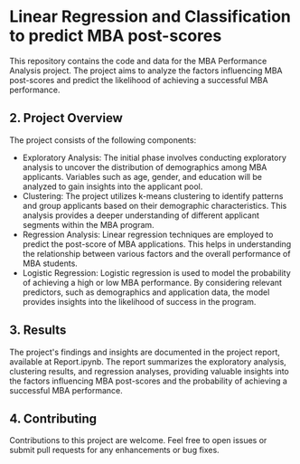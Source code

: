# Linear Regression and Classification to predict MBA post-scores

This repository contains the code and data for the MBA Performance Analysis project. The project aims to analyze the factors influencing MBA post-scores and predict the likelihood of achieving a successful MBA performance.

## 2. Project Overview
The project consists of the following components:
- Exploratory Analysis: The initial phase involves conducting exploratory analysis to uncover the distribution of demographics among MBA applicants. Variables such as age, gender, and education will be analyzed to gain insights into the applicant pool.
- Clustering: The project utilizes k-means clustering to identify patterns and group applicants based on their demographic characteristics. This analysis provides a deeper understanding of different applicant segments within the MBA program.
- Regression Analysis: Linear regression techniques are employed to predict the post-score of MBA applications. This helps in understanding the relationship between various factors and the overall performance of MBA students.
- Logistic Regression: Logistic regression is used to model the probability of achieving a high or low MBA performance. By considering relevant predictors, such as demographics and application data, the model provides insights into the likelihood of success in the program.

## 3. Results
The project's findings and insights are documented in the project report, available at Report.ipynb. The report summarizes the exploratory analysis, clustering results, and regression analyses, providing valuable insights into the factors influencing MBA post-scores and the probability of achieving a successful MBA performance.

## 4. Contributing
Contributions to this project are welcome. Feel free to open issues or submit pull requests for any enhancements or bug fixes.
